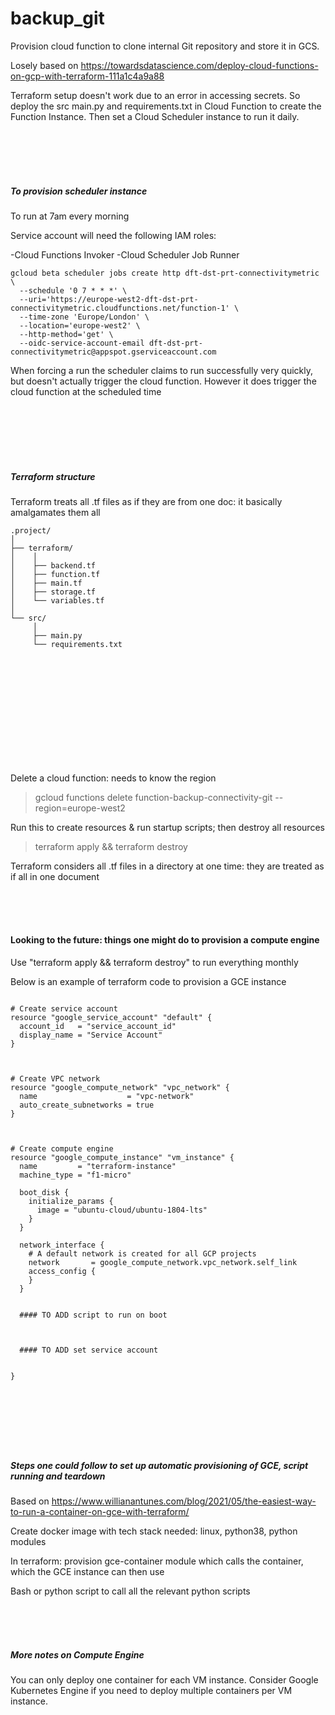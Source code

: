 # backup_git

Provision cloud function to clone internal Git repository and store it in GCS.

Losely based on https://towardsdatascience.com/deploy-cloud-functions-on-gcp-with-terraform-111a1c4a9a88

Terraform setup doesn't work due to an error in accessing secrets. So deploy the src main.py and requirements.txt in Cloud Function to create the Function Instance. Then set a Cloud Scheduler instance to run it daily.


<br>
<br>
<br>
<br>

##### To provision scheduler instance

To run at 7am every morning

Service account will need the following IAM roles:

-Cloud Functions Invoker
-Cloud Scheduler Job Runner

```
gcloud beta scheduler jobs create http dft-dst-prt-connectivitymetric \
  --schedule '0 7 * * *' \
  --uri='https://europe-west2-dft-dst-prt-connectivitymetric.cloudfunctions.net/function-1' \
  --time-zone 'Europe/London' \
  --location='europe-west2' \
  --http-method='get' \
  --oidc-service-account-email dft-dst-prt-connectivitymetric@appspot.gserviceaccount.com
```

When forcing a run the scheduler claims to run successfully very quickly, but doesn't actually trigger the cloud function. However it does trigger the cloud function at the scheduled time

<br>
<br>
<br>
<br>
<br>

##### Terraform structure

Terraform treats all .tf files as if they are from one doc: it basically amalgamates them all

```
.project/
│ 
├── terraform/
│    │
│    ├── backend.tf
│    ├── function.tf
│    ├── main.tf
│    ├── storage.tf
│    └── variables.tf
│
└── src/
     │
     ├── main.py 
     └── requirements.txt
```








<br>
<br>
<br>
<br>
<br>
<br>
<br>
<br>
<br>
<br>


Delete a cloud function: needs to know the region

> gcloud functions delete function-backup-connectivity-git --region=europe-west2




Run this to create resources & run startup scripts; then destroy all resources

> terraform apply && terraform destroy



Terraform considers all .tf files in a directory at one time: they are treated as if all in one document



<br>
<br>
<br>


#### Looking to the future: things one might do to provision a compute engine

Use "terraform apply && terraform destroy" to run everything monthly

Below is an example of terraform code to provision a GCE instance

```

# Create service account
resource "google_service_account" "default" {
  account_id   = "service_account_id"
  display_name = "Service Account"
}



# Create VPC network
resource "google_compute_network" "vpc_network" {
  name                    = "vpc-network"
  auto_create_subnetworks = true
}



# Create compute engine
resource "google_compute_instance" "vm_instance" {
  name         = "terraform-instance"
  machine_type = "f1-micro"

  boot_disk {
    initialize_params {
      image = "ubuntu-cloud/ubuntu-1804-lts"
    }
  }

  network_interface {
    # A default network is created for all GCP projects
    network       = google_compute_network.vpc_network.self_link
    access_config {
    }
  }


  #### TO ADD script to run on boot



  #### TO ADD set service account
  

}




```


<br>
<br>
<br>

##### Steps one could follow to set up automatic provisioning of GCE, script running and teardown

Based on https://www.willianantunes.com/blog/2021/05/the-easiest-way-to-run-a-container-on-gce-with-terraform/

Create docker image with tech stack needed: linux, python38, python modules

In terraform: provision gce-container module which calls the container, which the GCE instance can then use

Bash or python script to call all the relevant python scripts



<br>
<br>
<br>

##### More notes on Compute Engine

You can only deploy one container for each VM instance. Consider Google Kubernetes Engine if you need to deploy multiple containers per VM instance.









